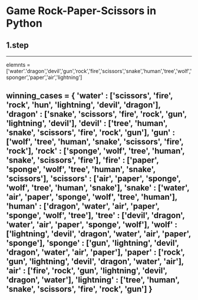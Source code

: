 # Game Rock-Paper-Scissors in Python


## 1.step
  --------------------------------------------------------------------
  elemnts = ['water'.'dragon','devil','gun','rock','fire','scissors','snake','human','tree','wolf','sponger','paper','air','lightning']
  
  
  
  winning_cases = {
    'water' : ['scissors', 'fire', 'rock', 'hun', 'lightning', 'devil', 'dragon'],
    'dragon' : ['snake', 'scissors', 'fire', 'rock', 'gun', 'lightning', 'devil'],
    'devil' : ['tree', 'human', 'snake', 'scissors', 'fire', 'rock', 'gun'],
    'gun' : ['wolf', 'tree', 'human', 'snake', 'scissors', 'fire', 'rock'],
    'rock' : ['sponge', 'wolf', 'tree', 'human', 'snake', 'scissors', 'fire'],
    'fire' : ['paper', 'sponge', 'wolf', 'tree', 'human', 'snake', 'scissors'],
    'scissors' : ['air', 'paper', 'sponge', 'wolf', 'tree', 'human', 'snake'],
    'snake' : ['water', 'air', 'paper', 'sponge', 'wolf', 'tree', 'human'],
    'human' : ['dragon', 'water', 'air', 'paper', 'sponge', 'wolf', 'tree'],
    'tree' : ['devil', 'dragon', 'water', 'air', 'paper', 'sponge', 'wolf'],
    'wolf' : ['lightning', 'devil', 'dragon', 'water', 'air', 'paper', 'sponge'],
    'sponge' : ['gun', 'lightning', 'devil', 'dragon', 'water', 'air', 'paper'],
    'paper' : ['rock', 'gun', 'lightning', 'devil', 'dragon', 'water', 'air'],
    'air' : ['fire', 'rock', 'gun', 'lightning', 'devil', 'dragon', 'water'],
    'lightning' : ['tree', 'human', 'snake', 'scissors', 'fire', 'rock', 'gun']
}
--------------------------------------------------------------------
